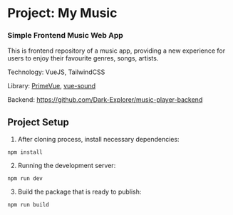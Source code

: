 # Project: My Music

### Simple Frontend Music Web App
This is frontend repository of a music app, providing a new experience for users to enjoy their favourite
genres, songs, artists.

Technology: VueJS, TailwindCSS

Library: [PrimeVue](https://primevue.org/), [vue-sound](https://www.npmjs.com/package/vue-sound)

Backend: https://github.com/Dark-Explorer/music-player-backend

## Project Setup
1. After cloning process, install necessary dependencies:
```aiignore
npm install
```

2. Running the development server:
```aiignore
npm run dev
```

3. Build the package that is ready to publish:
```aiignore
npm run build
```
